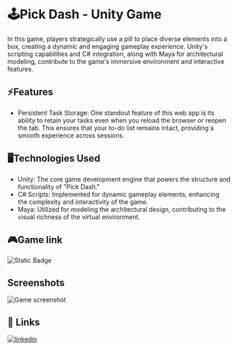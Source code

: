 
# 🕹️Pick Dash - Unity Game

In this game, players strategically use a pill to place diverse elements into a box, creating a dynamic and engaging gameplay experience. Unity's scripting capabilities and C# integration, along with Maya for architectural modeling, contribute to the game's immersive environment and interactive features.

## ⚡Features

- Persistent Task Storage: One standout feature of this web app is its ability to retain your tasks even when you reload the browser or reopen the tab. This ensures that your to-do list remains intact, providing a smooth experience across sessions.

## 🖥️Technologies Used

- Unity: The core game development engine that powers the structure and functionality of "Pick Dash."
- C# Scripts: Implemented for dynamic gameplay elements, enhancing the complexity and interactivity of the game.
- Maya: Utilized for modeling the architectural design, contributing to the visual richness of the virtual environment.

## 🎮Game link 
![Static Badge](https://img.shields.io/badge/PickDash%20-%20green?style=for-the-badge&logo=unity&logoColor=black&label=Play&labelColor=snow&link=https%3A%2F%2Fstunning-cat-b4f1ab.netlify.app%2F)


## Screenshots

![Game screenshot](https://github.com/Valen-r-s/WebGLGame/assets/137853819/8156b8ba-b22e-4efd-9dba-a260578365f7)


## 🔗 Links
[![linkedin](https://img.shields.io/badge/LinkedIn-blue?logo=LinkedIn)](https://www.linkedin.com/in/valentina-restrepo-0389812a2/)

